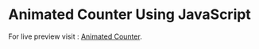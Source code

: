 # Animated Counter Using JavaScript
For live preview visit : [Animated Counter](https://majd-eddine-ben-tahar.github.io/Animated-Counter/).
